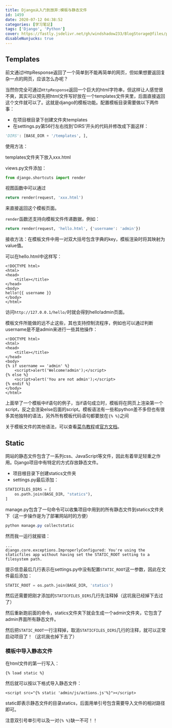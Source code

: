 ```yaml
---
title: Django从入门到放弃:模板与静态文件
id: 1459
date: 2020-07-12 04:38:52
categories: [学习笔记]
tags: ['Django', 'Python']
cover: https://fastly.jsdelivr.net/gh/windshadow233/BlogStorage@files/png/7ce750f21a1a949f693f82901be584a4.png
disableNunjucks: true
---
```


## Templates


前文通过HttpResponse返回了一个简单到不能再简单的网页，但如果想要返回复杂一点的网页，应该怎么办呢？

当然你完全可通过`HttpResponse`返回一个巨大的html字符串，但这样让人感觉很不爽，其实可以预先把html文件写好放在一个templates文件夹里，后面直接返回这个文件就可以了。这就是django的模板功能。配置模板目录需要做以下两件事：


- 在项目根目录下创建文件夹templates
- 在settings.py第56行左右找到'DIRS'开头的代码并修改成下面这样：


```python
'DIRS': [BASE_DIR + '/templates', ],
```

使用方法：


templates文件夹下放入xxx.html


views.py文件添加：

```python
from django.shortcuts import render
```

视图函数中可以通过

```python
return render(request, 'xxx.html')
```

来直接返回这个模板页面。


`render`函数还支持向模板文件传递数据，例如：



```python
return render(request, 'hello.html', {'username': 'admin'})
```

接收方法：在模板文件中用一对双大括号包含字典的key，模板渲染时将其映射为value值。


可以在hello.html中这样写：

```markup
<!DOCTYPE html>
<html>
<head>
	<title></title>
</head>
<body>
hello!{{ username }}
</body>
</html>
```

访问`http://127.0.0.1/hello/`时就会得到hello!admin页面。


模板文件所能做的远不止这些，其也支持控制流程序，例如也可以通过判断username是不是admin来进行一些其他操作：

```markup
<!DOCTYPE html>
<html>
<head>
	<title></title>
</head>
<body>
{% if username == 'admin' %}
    <script>alert('Welcome!admin');</script>
{% else %}
    <script>alert('You are not admin');</script>
{% endif %}
</body>
</html>
```

上面举了一个模板中if语句的例子，当if语句成立时，模板将在网页上渲染第一个script，反之会渲染else后面的script。模板语法有一些和python差不多但也有很多其他独特的语法，另外所有模板代码语句都要放在`{% %}`之间


关于模板文件的其他语法，可以查看[菜鸟教程](https://www.runoob.com/django/django-template.html)或[官方文档](https://docs.djangoproject.com/en/5.0/ref/templates/language/)。


## Static


网站的静态文件包含了一系列css、JavaScript等文件，因此有着举足轻重之作用。Django项目中有特定的方式存放静态文件。


- 项目根目录下创建statics文件夹
- settings.py最后添加：


```python
STATICFILES_DIRS = [ 
    os.path.join(BASE_DIR, "statics"), 
]
```

manage.py包含了一句命令可以收集项目中用到的所有静态文件到statics文件夹下（这一步操作是为了部署网站时的方便）

```powershell
python manage.py collectstatic
```

然而我一运行就报错：

```raw
...
django.core.exceptions.ImproperlyConfigured: You're using the staticfiles app without having set the STATIC_ROOT setting to a filesystem path.
```

提示信息最后几行表示在settings.py中没有配置`STATIC_ROOT`这一参数，因此在文件最后添加：

```python
STATIC_ROOT = os.path.join(BASE_DIR, 'statics')
```

然后还需要把刚才添加的`STATICFILES_DIRS`几行先注释掉（这坑我已经掉下去过了）


然后重新跑前面的命令，statics文件夹下就会生成一个admin文件夹，它包含了admin界面所有静态文件。


然后把`STATIC_ROOT`一行注释掉，取消`STATICFILES_DIRS`几行的注释，就可以正常启动项目了！（这坑我也掉下去了）


### 模板中导入静态文件


在html文件的第一行写入：

```markup
{% load static %}
```

然后就可以按以下格式导入静态文件：

```markup
<script src="{% static 'admin/js/actions.js'%}"></script>
```

static即表示静态文件的目录statics，后面用单引号包含需要导入文件的相对路径即可。


注意双引号单引号以及一对`{% %}`缺一不可！！
